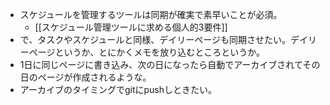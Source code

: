 - スケジュールを管理するツールは同期が確実で素早いことが必須。
	- [[スケジュール管理ツールに求める個人的3要件]]
- で、タスクやスケジュールと同様、デイリーページも同期させたい。デイリーページというか、とにかくメモを放り込むところというか。
- 1日に同じページに書き込み、次の日になったら自動でアーカイブされてその日のページが作成されるような。
- アーカイブのタイミングでgitにpushしときたい。
